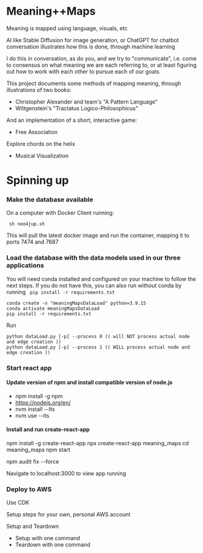 # Meaning++Maps

Meaning is mapped using language, visuals, etc

AI like Stable Diffusion for image generation, or ChatGPT for chatbot conversation illustrates how this is done, through machine learning

I do this in conversation, as do you, and we try to "communicate", i.e. come to consensus on what meaning we are each 
referring to, or at least figuring out how to work with each other to pursue each of our goals.

This project documents some methods of mapping meaning, through illustrations of two books:
* Christopher Alexander and team's "A Pattern Language"
* Wittgenstein's "Tractatus Logico-Philosophicus"

And an implementation of a short, interactive game:
* Free Association

Explore chords on the helix
* Musical Visualization

# Spinning up

### Make the database available

On a computer with Docker Client running:

``` sh neo4jup.sh```

This will pull the latest docker image and run the container, mapping it to ports 7474 and 7687

### Load the database with the data models used in our three applications

You will need conda installed and configured on your machine to follow the next steps.
If you do not have this, you can also run without conda by running ``` pip install -r requirements.txt```

``` 
conda create -n "meaningMapsDataLoad" python=3.9.15
conda activate meaningMapsDataLoad
pip install -r requirements.txt
```

Run

```
python dataLoad.py [-p] --process 0 (( will NOT process actual node and edge creation ))
python dataLoad.py [-p] --process 1 (( WILL process actual node and edge creation ))
```

### Start react app

#### Update version of npm and install compatible version of node.js
* npm install -g npm
* https://nodejs.org/en/
* nvm install --lts
* nvm use --lts

#### Install and run create-react-app
npm install -g create-react-app
npx create-react-app meaning_maps
cd meaning_maps
npm start

npm audit fix --force


Navigate to localhost:3000 to view app running




### Deploy to AWS

Use CDK

Setup steps for your own, personal AWS account

Setup and Teardown
* Setup with one command
* Teardown with one command